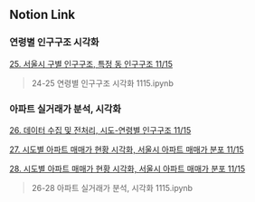 ## Notion Link

### 연령별 인구구조 시각화

[25. 서울시 구별 인구구조, 특정 동 인구구조 11/15](https://determined-fan-807.notion.site/25-11-15-9786825e62c748a18f31e640b49e939e)
> 24-25 연령별 인구구조 시각화 1115.ipynb

### 아파트 실거래가 분석, 시각화

[26. 데이터 수집 및 전처리, 시도-연령별 인구구조 11/15](https://determined-fan-807.notion.site/26-11-15-161fca0ef88b4bd09742c241b5d95075)

[27. 시도별 아파트 매매가 현황 시각화, 서울시 아파트 매매가 분포 11/15](https://determined-fan-807.notion.site/27-11-15-171655cbd4bf42298f906616d6cffe67)

[28. 시도별 아파트 매매가 현황 시각화, 서울시 아파트 매매가 분포 11/15](https://determined-fan-807.notion.site/28-11-15-9e285cbafb334b63849a489137a44329)
> 26-28 아파트 실거래가 분석, 시각화 1115.ipynb
